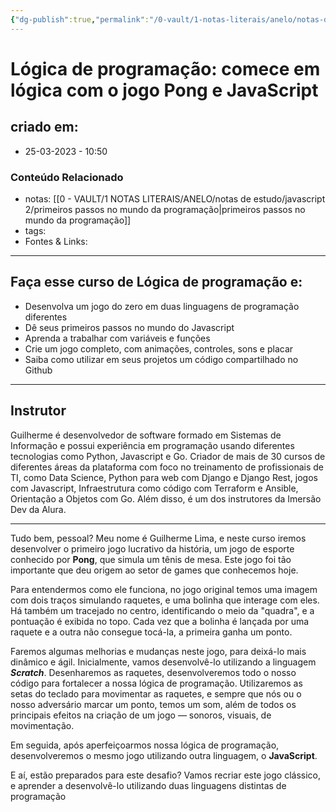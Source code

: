 ```yaml
---
{"dg-publish":true,"permalink":"/0-vault/1-notas-literais/anelo/notas-de-estudo/javascript-2/logica-de-programacao-guilherme-lima/","dgHomeLink":true,"dgShowLocalGraph":true,"dgShowFileTree":true,"dgEnableSearch":true,"noteIcon":""}
---
```


# **Lógica de programação: comece em lógica com o jogo Pong e JavaScript**

## criado em: 
-  25-03-2023 - 10:50

### Conteúdo Relacionado
- notas: [[0 - VAULT/1 NOTAS LITERAIS/ANELO/notas de estudo/javascript 2/primeiros passos no mundo da programação\|primeiros passos no mundo da programação]]
- tags: 
- Fontes & Links: 

---

## Faça esse curso de Lógica de programação e:

-   Desenvolva um jogo do zero em duas linguagens de programação diferentes
-   Dê seus primeiros passos no mundo do Javascript
-   Aprenda a trabalhar com variáveis e funções
-   Crie um jogo completo, com animações, controles, sons e placar
-   Saiba como utilizar em seus projetos um código compartilhado no Github

---

## Instrutor

Guilherme é desenvolvedor de software formado em Sistemas de Informação e possui experiência em programação usando diferentes tecnologias como Python, Javascript e Go. Criador de mais de 30 cursos de diferentes áreas da plataforma com foco no treinamento de profissionais de TI, como Data Science, Python para web com Django e Django Rest, jogos com Javascript, Infraestrutura como código com Terraform e Ansible, Orientação a Objetos com Go. Além disso, é um dos instrutores da Imersão Dev da Alura.

---

Tudo bem, pessoal? Meu nome é Guilherme Lima, e neste curso iremos desenvolver o primeiro jogo lucrativo da história, um jogo de esporte conhecido por **Pong**, que simula um tênis de mesa. Este jogo foi tão importante que deu origem ao setor de games que conhecemos hoje.

Para entendermos como ele funciona, no jogo original temos uma imagem com dois traços simulando raquetes, e uma bolinha que interage com eles. Há também um tracejado no centro, identificando o meio da "quadra", e a pontuação é exibida no topo. Cada vez que a bolinha é lançada por uma raquete e a outra não consegue tocá-la, a primeira ganha um ponto.

Faremos algumas melhorias e mudanças neste jogo, para deixá-lo mais dinâmico e ágil. Inicialmente, vamos desenvolvê-lo utilizando a linguagem **_Scratch_**. Desenharemos as raquetes, desenvolveremos todo o nosso código para fortalecer a nossa lógica de programação. Utilizaremos as setas do teclado para movimentar as raquetes, e sempre que nós ou o nosso adversário marcar um ponto, temos um som, além de todos os principais efeitos na criação de um jogo — sonoros, visuais, de movimentação.

Em seguida, após aperfeiçoarmos nossa lógica de programação, desenvolveremos o mesmo jogo utilizando outra linguagem, o **JavaScript**.

E aí, estão preparados para este desafio? Vamos recriar este jogo clássico, e aprender a desenvolvê-lo utilizando duas linguagens distintas de programação

